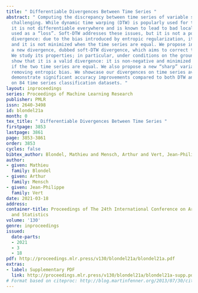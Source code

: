 ```yaml
---
title: " Differentiable Divergences Between Time Series "
abstract: " Computing the discrepancy between time series of variable sizes is notoriously
  challenging. While dynamic time warping (DTW) is popularly used for this purpose,
  it is not differentiable everywhere and is known to lead to bad local optima when
  used as a “loss”. Soft-DTW addresses these issues, but it is not a positive definite
  divergence: due to the bias introduced by entropic regularization, it can be negative
  and it is not minimized when the time series are equal. We propose in this paper
  a new divergence, dubbed soft-DTW divergence, which aims to correct these issues.
  We study its properties; in particular, under conditions on the ground cost, we
  show that it is a valid divergence: it is non-negative and minimized if and only
  if the two time series are equal. We also propose a new “sharp” variant by further
  removing entropic bias. We showcase our divergences on time series averaging and
  demonstrate significant accuracy improvements compared to both DTW and soft-DTW
  on 84 time series classification datasets. "
layout: inproceedings
series: Proceedings of Machine Learning Research
publisher: PMLR
issn: 2640-3498
id: blondel21a
month: 0
tex_title: " Differentiable Divergences Between Time Series "
firstpage: 3853
lastpage: 3861
page: 3853-3861
order: 3853
cycles: false
bibtex_author: Blondel, Mathieu and Mensch, Arthur and Vert, Jean-Philippe
author:
- given: Mathieu
  family: Blondel
- given: Arthur
  family: Mensch
- given: Jean-Philippe
  family: Vert
date: 2021-03-18
address:
container-title: Proceedings of The 24th International Conference on Artificial Intelligence
  and Statistics
volume: '130'
genre: inproceedings
issued:
  date-parts:
  - 2021
  - 3
  - 18
pdf: http://proceedings.mlr.press/v130/blondel21a/blondel21a.pdf
extras:
- label: Supplementary PDF
  link: http://proceedings.mlr.press/v130/blondel21a/blondel21a-supp.pdf
# Format based on citeproc: http://blog.martinfenner.org/2013/07/30/citeproc-yaml-for-bibliographies/
---
```

